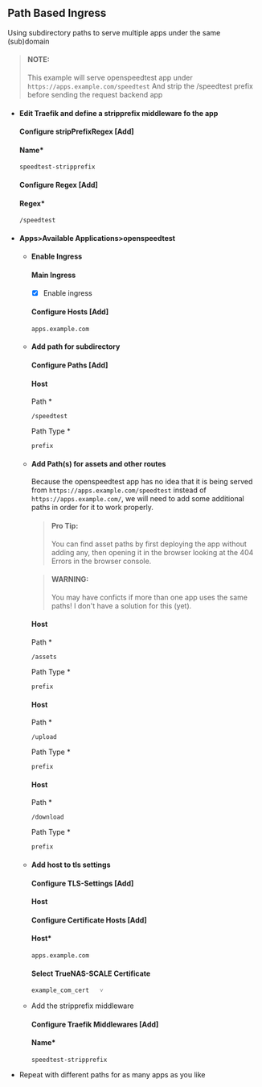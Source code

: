 ## Path Based Ingress

Using subdirectory paths to serve multiple apps under the same (sub)domain

> #### NOTE:
> This example will serve openspeedtest app under `https://apps.example.com/speedtest`
> And strip the /speedtest prefix before sending the request backend app

- #### Edit Traefik and define a stripprefix middleware fo the app
  #### Configure stripPrefixRegex [Add]
  #### Name*
  ```
  speedtest-stripprefix
  ```
  #### Configure Regex [Add]
  #### Regex*
  ```
  /speedtest
  ```
    
- #### Apps>Available Applications>openspeedtest
  - #### Enable Ingress
    #### Main Ingress
    - [x] Enable ingress

    #### Configure Hosts [Add]
    ```
    apps.example.com
    ```
  - #### Add path for subdirectory
    #### Configure Paths   [Add]
    #### Host
    Path *
    ```
    /speedtest
    ```
    Path Type *
    ```
    prefix
    ```
  - #### Add Path(s) for assets and other routes

    Because the openspeedtest app has no idea that it is being served from `https://apps.example.com/speedtest` instead of `https://apps.example.com/`,
    we will need to add some additional paths in order for it to work properly.
  
    > #### Pro Tip:
    > You can find asset paths by first deploying the app without adding any, 
    > then opening it in the browser looking at the 404 Errors in the browser console.
    
    > #### WARNING:
    > You may have conficts if more than one app uses the same paths! I don't have a solution for this (yet).
    
    #### Host
    Path *
    ```
    /assets
    ```
    Path Type *
    ```
    prefix
    ```
    
    #### Host
    Path *
    ```
    /upload
    ```
    Path Type *
    ```
    prefix
    ```
    
    #### Host
    Path *
    ```
    /download
    ```
    Path Type *
    ```
    prefix
    ```
    
  - #### Add host to tls settings
    #### Configure TLS-Settings   [Add]
    #### Host
    #### Configure Certificate Hosts [Add]
    #### Host*
    ```
    apps.example.com
    ```
    #### Select TrueNAS-SCALE Certificate
    ```
    example_com_cert   ˅
    ```
   - Add the stripprefix middleware
     #### Configure Traefik Middlewares [Add]
     #### Name*
     ```
     speedtest-stripprefix
     ```

- Repeat with different paths for as many apps as you like
